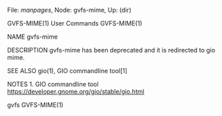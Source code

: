 File: *manpages*,  Node: gvfs-mime,  Up: (dir)

GVFS-MIME(1)                     User Commands                    GVFS-MIME(1)



NAME
       gvfs-mime

DESCRIPTION
       gvfs-mime has been deprecated and it is redirected to gio mime.

SEE ALSO
       gio(1), GIO commandline tool[1]

NOTES
        1. GIO commandline tool
           https://developer.gnome.org/gio/stable/gio.html



gvfs                                                              GVFS-MIME(1)
